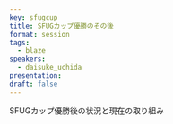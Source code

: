 ```yaml
---
key: sfugcup
title: SFUGカップ優勝のその後
format: session
tags:
  - blaze
speakers:
  - daisuke_uchida
presentation: 
draft: false
---
```

SFUGカップ優勝後の状況と現在の取り組み
